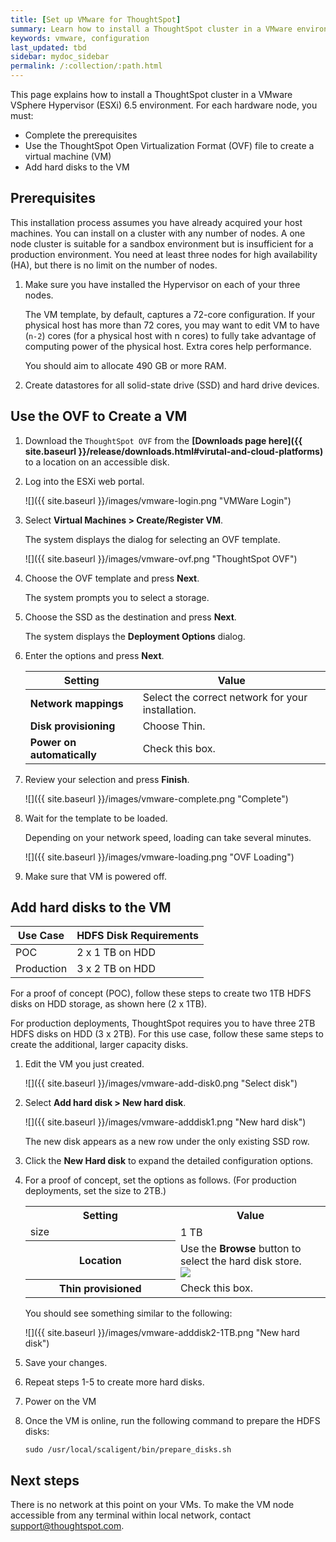 ```yaml
---
title: [Set up VMware for ThoughtSpot]
summary: Learn how to install a ThoughtSpot cluster in a VMware environment.
keywords: vmware, configuration
last_updated: tbd
sidebar: mydoc_sidebar
permalink: /:collection/:path.html
---
```

This page explains how to install a ThoughtSpot cluster in a VMware VSphere
Hypervisor (ESXi) 6.5 environment.  For each hardware node, you must:

* Complete the prerequisites
* Use the ThoughtSpot Open Virtualization Format (OVF) file to create
a virtual machine (VM)
* Add hard disks to the VM

## Prerequisites

This installation process assumes you have already acquired your host machines.
You can install on a cluster with any number of nodes. A one node cluster is suitable
for a sandbox environment but is insufficient for a production environment. You need at least three nodes for high availability (HA), but there is no limit on the number of nodes.


1. Make sure you have installed the Hypervisor on each of your three nodes.

   The VM template, by default, captures a 72-core configuration. If your
   physical host has more than 72 cores, you may want to edit VM to have (`n-2`)
   cores (for a physical host with n cores) to fully take advantage of computing
   power of the physical host. Extra cores help performance.

   You should aim to allocate 490 GB or more RAM.

2. Create datastores for all solid-state drive (SSD) and hard drive devices.

## Use the OVF to Create a VM

1. Download the `ThoughtSpot OVF` from the **[Downloads page here]({{ site.baseurl }}/release/downloads.html#virutal-and-cloud-platforms)** to a location on an accessible disk.
2. Log into the ESXi web portal.

    ![]({{ site.baseurl }}/images/vmware-login.png "VMWare Login")

2. Select **Virtual Machines > Create/Register VM**.

   The system displays the dialog for selecting an OVF template.

   ![]({{ site.baseurl }}/images/vmware-ovf.png "ThoughtSpot OVF")

3. Choose the OVF template and press **Next**.

   The system prompts you to select a storage.

4. Choose the SSD as the destination and press **Next**.

   The system displays the **Deployment Options** dialog.

5. Enter the options and press **Next**.

    | Setting                    | Value                                             |
    |----------------------------|---------------------------------------------------|
    | **Network mappings**       | Select the correct network for your installation. |
    | **Disk provisioning**      | Choose Thin.                                      |
    | **Power on automatically** | Check this box.                                   |

6. Review your selection and press **Finish**.

   ![]({{ site.baseurl }}/images/vmware-complete.png "Complete")

7. Wait for the template to be loaded.

   Depending on your network speed, loading can take several minutes.

   ![]({{ site.baseurl }}/images/vmware-loading.png "OVF Loading")

8. Make sure that VM is powered off.


## Add hard disks to the VM

| Use Case      | HDFS Disk Requirements |
| --------      | ---------------------- |
| POC           | 2 x 1 TB on HDD        |
| Production    | 3 x 2 TB on HDD        |

For a proof of concept (POC), follow these steps to create two 1TB HDFS disks on
HDD storage, as shown here (2 x 1TB).

For production deployments, ThoughtSpot requires you to have three 2TB HDFS
disks on HDD (3 x 2TB). For this use case, follow these same steps to create the
additional, larger capacity disks.

1. Edit the VM you just created.

   ![]({{ site.baseurl }}/images/vmware-add-disk0.png "Select disk")

2. Select **Add hard disk > New hard disk**.

   ![]({{ site.baseurl }}/images/vmware-adddisk1.png "New hard disk")

   The new disk appears as a new row under the only existing SSD row.

3. Click the **New Hard disk** to expand the detailed configuration options.
4. For a proof of concept, set the options as follows. (For production deployments, set the size to 2TB.)

    <table>
    <colgroup>
    <col width="50%" />
    <col width="50%" />
    </colgroup>
    <tr>
     <th>Setting</th>
     <th>Value</th>
    </tr>
    <tr>
     <td>size</td>
     <td>1 TB</td>
    </tr>
    <tr>
     <th>Location</th>
     <td>
     Use the <strong>Browse</strong> button to select the hard disk store.
     <br>
     <img src="{{ "/images/vmware-adddisk3.png "| prepend: site.baseurl  }}" />
     </td>
    </tr>
    <tr>
     <th>Thin provisioned</th>
     <td>Check this box.</td>
    </tr>
    </table>

    You should see something similar to the following:

   ![]({{ site.baseurl }}/images/vmware-adddisk2-1TB.png "New hard disk")

5. Save your changes.
6. Repeat steps 1-5 to create more hard disks.
7. Power on the VM
8. Once the VM is online, run the following command to prepare the HDFS disks:

    ```shell
    sudo /usr/local/scaligent/bin/prepare_disks.sh
    ```

## Next steps

There is no network at this point on your VMs. To make the VM node accessible
from any terminal within local network, contact <a
href="mailto:support@thoughtspot.com">support@thoughtspot.com</a>.
